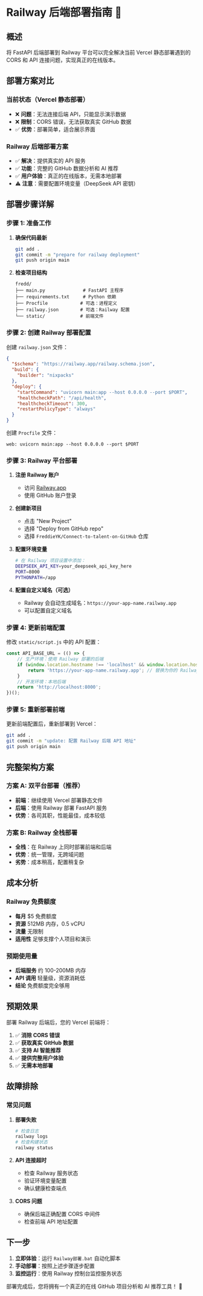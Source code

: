 # Railway 后端部署指南 🚀

## 概述

将 FastAPI 后端部署到 Railway 平台可以完全解决当前 Vercel 静态部署遇到的 CORS 和 API 连接问题，实现真正的在线版本。

## 部署方案对比

### 当前状态（Vercel 静态部署）
- ❌ **问题**：无法连接后端 API，只能显示演示数据
- ❌ **限制**：CORS 错误，无法获取真实 GitHub 数据
- ✅ **优势**：部署简单，适合展示界面

### Railway 后端部署方案
- ✅ **解决**：提供真实的 API 服务
- ✅ **功能**：完整的 GitHub 数据分析和 AI 推荐
- ✅ **用户体验**：真正的在线版本，无需本地部署
- ⚠️ **注意**：需要配置环境变量（DeepSeek API 密钥）

## 部署步骤详解

### 步骤 1: 准备工作

1. **确保代码最新**
   ```bash
   git add .
   git commit -m "prepare for railway deployment"
   git push origin main
   ```

2. **检查项目结构**
   ```
   fredd/
   ├── main.py              # FastAPI 主程序
   ├── requirements.txt     # Python 依赖
   ├── Procfile            # 可选：进程定义
   ├── railway.json        # 可选：Railway 配置
   └── static/             # 前端文件
   ```

### 步骤 2: 创建 Railway 部署配置

创建 `railway.json` 文件：
```json
{
  "$schema": "https://railway.app/railway.schema.json",
  "build": {
    "builder": "nixpacks"
  },
  "deploy": {
    "startCommand": "uvicorn main:app --host 0.0.0.0 --port $PORT",
    "healthcheckPath": "/api/health",
    "healthcheckTimeout": 300,
    "restartPolicyType": "always"
  }
}
```

创建 `Procfile` 文件：
```
web: uvicorn main:app --host 0.0.0.0 --port $PORT
```

### 步骤 3: Railway 平台部署

1. **注册 Railway 账户**
   - 访问 [Railway.app](https://railway.app/)
   - 使用 GitHub 账户登录

2. **创建新项目**
   - 点击 "New Project"
   - 选择 "Deploy from GitHub repo"
   - 选择 `FreddieYK/Connect-to-talent-on-GitHub` 仓库

3. **配置环境变量**
   ```bash
   # 在 Railway 项目设置中添加：
   DEEPSEEK_API_KEY=your_deepseek_api_key_here
   PORT=8000
   PYTHONPATH=/app
   ```

4. **配置自定义域名（可选）**
   - Railway 会自动生成域名：`https://your-app-name.railway.app`
   - 可以配置自定义域名

### 步骤 4: 更新前端配置

修改 `static/script.js` 中的 API 配置：
```javascript
const API_BASE_URL = (() => {
    // 生产环境：使用 Railway 部署的后端
    if (window.location.hostname !== 'localhost' && window.location.hostname !== '127.0.0.1') {
        return 'https://your-app-name.railway.app'; // 替换为你的 Railway 域名
    }
    // 开发环境：本地后端
    return 'http://localhost:8000';
})();
```

### 步骤 5: 重新部署前端

更新前端配置后，重新部署到 Vercel：
```bash
git add .
git commit -m "update: 配置 Railway 后端 API 地址"
git push origin main
```

## 完整架构方案

### 方案 A: 双平台部署（推荐）
- **前端**：继续使用 Vercel 部署静态文件
- **后端**：使用 Railway 部署 FastAPI 服务
- **优势**：各司其职，性能最佳，成本较低

### 方案 B: Railway 全栈部署
- **全栈**：在 Railway 上同时部署前端和后端
- **优势**：统一管理，无跨域问题
- **劣势**：成本稍高，配置稍复杂

## 成本分析

### Railway 免费额度
- **每月** $5 免费额度
- **资源** 512MB 内存，0.5 vCPU
- **流量** 无限制
- **适用性** 足够支撑个人项目和演示

### 预期使用量
- **后端服务** 约 100-200MB 内存
- **API 调用** 轻量级，资源消耗低
- **结论** 免费额度完全够用

## 预期效果

部署 Railway 后端后，您的 Vercel 前端将：

1. ✅ **消除 CORS 错误**
2. ✅ **获取真实 GitHub 数据**
3. ✅ **支持 AI 智能推荐**
4. ✅ **提供完整用户体验**
5. ✅ **无需本地部署**

## 故障排除

### 常见问题

1. **部署失败**
   ```bash
   # 检查日志
   railway logs
   # 检查构建状态
   railway status
   ```

2. **API 连接超时**
   - 检查 Railway 服务状态
   - 验证环境变量配置
   - 确认健康检查端点

3. **CORS 问题**
   - 确保后端正确配置 CORS 中间件
   - 检查前端 API 地址配置

## 下一步

1. **立即体验**：运行 `Railway部署.bat` 自动化脚本
2. **手动部署**：按照上述步骤逐步配置
3. **监控运行**：使用 Railway 控制台监控服务状态

部署完成后，您将拥有一个真正的在线 GitHub 项目分析和 AI 推荐工具！ 🎉